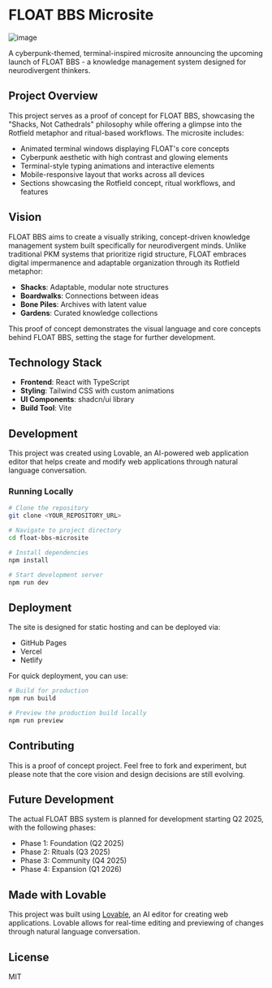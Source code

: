 
# FLOAT BBS Microsite

 ![image](https://github.com/user-attachments/assets/37ee1d79-5fef-4ceb-aac3-1e14258e0a82)

A cyberpunk-themed, terminal-inspired microsite announcing the upcoming launch of FLOAT BBS - a knowledge management system designed for neurodivergent thinkers.

## Project Overview

This project serves as a proof of concept for FLOAT BBS, showcasing the "Shacks, Not Cathedrals" philosophy while offering a glimpse into the Rotfield metaphor and ritual-based workflows. The microsite includes:

- Animated terminal windows displaying FLOAT's core concepts
- Cyberpunk aesthetic with high contrast and glowing elements
- Terminal-style typing animations and interactive elements
- Mobile-responsive layout that works across all devices
- Sections showcasing the Rotfield concept, ritual workflows, and features

## Vision

FLOAT BBS aims to create a visually striking, concept-driven knowledge management system built specifically for neurodivergent minds. Unlike traditional PKM systems that prioritize rigid structure, FLOAT embraces digital impermanence and adaptable organization through its Rotfield metaphor:

- **Shacks**: Adaptable, modular note structures
- **Boardwalks**: Connections between ideas
- **Bone Piles**: Archives with latent value
- **Gardens**: Curated knowledge collections

This proof of concept demonstrates the visual language and core concepts behind FLOAT BBS, setting the stage for further development.

## Technology Stack

- **Frontend**: React with TypeScript
- **Styling**: Tailwind CSS with custom animations
- **UI Components**: shadcn/ui library
- **Build Tool**: Vite

## Development

This project was created using Lovable, an AI-powered web application editor that helps create and modify web applications through natural language conversation.

### Running Locally

```sh
# Clone the repository
git clone <YOUR_REPOSITORY_URL>

# Navigate to project directory
cd float-bbs-microsite

# Install dependencies
npm install

# Start development server
npm run dev
```

## Deployment

The site is designed for static hosting and can be deployed via:

- GitHub Pages
- Vercel
- Netlify

For quick deployment, you can use:

```sh
# Build for production
npm run build

# Preview the production build locally
npm run preview
```

## Contributing

This is a proof of concept project. Feel free to fork and experiment, but please note that the core vision and design decisions are still evolving.

## Future Development

The actual FLOAT BBS system is planned for development starting Q2 2025, with the following phases:

- Phase 1: Foundation (Q2 2025)
- Phase 2: Rituals (Q3 2025)
- Phase 3: Community (Q4 2025)
- Phase 4: Expansion (Q1 2026)

## Made with Lovable

This project was built using [Lovable](https://lovable.dev), an AI editor for creating web applications. Lovable allows for real-time editing and previewing of changes through natural language conversation.

## License

MIT
